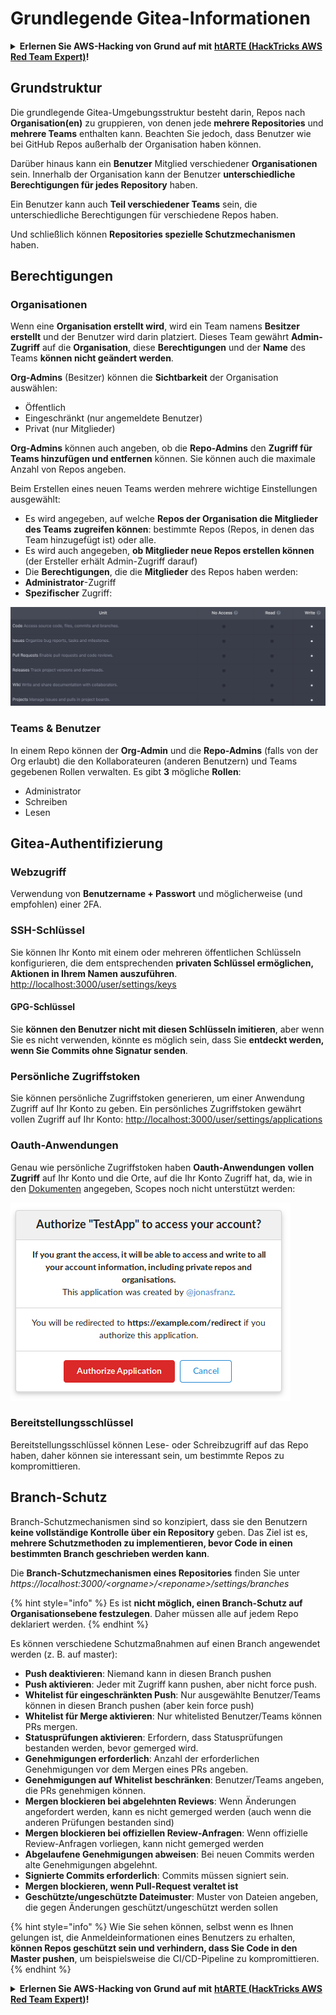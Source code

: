# Grundlegende Gitea-Informationen

<details>

<summary><strong>Erlernen Sie AWS-Hacking von Grund auf mit</strong> <a href="https://training.hacktricks.xyz/courses/arte"><strong>htARTE (HackTricks AWS Red Team Expert)</strong></a><strong>!</strong></summary>

Andere Möglichkeiten, HackTricks zu unterstützen:

* Wenn Sie Ihr **Unternehmen in HackTricks beworben sehen möchten** oder **HackTricks im PDF-Format herunterladen möchten**, überprüfen Sie die [**ABONNEMENTPLÄNE**](https://github.com/sponsors/carlospolop)!
* Holen Sie sich das [**offizielle PEASS & HackTricks-Merchandise**](https://peass.creator-spring.com)
* Entdecken Sie [**The PEASS Family**](https://opensea.io/collection/the-peass-family), unsere Sammlung exklusiver [**NFTs**](https://opensea.io/collection/the-peass-family)
* **Treten Sie der** 💬 [**Discord-Gruppe**](https://discord.gg/hRep4RUj7f) oder der [**Telegram-Gruppe**](https://t.me/peass) bei oder **folgen** Sie uns auf **Twitter** 🐦 [**@hacktricks_live**](https://twitter.com/hacktricks_live)**.**
* **Teilen Sie Ihre Hacking-Tricks, indem Sie PRs an die** [**HackTricks**](https://github.com/carlospolop/hacktricks) und [**HackTricks Cloud**](https://github.com/carlospolop/hacktricks-cloud) GitHub-Repositorys einreichen.

</details>

## Grundstruktur

Die grundlegende Gitea-Umgebungsstruktur besteht darin, Repos nach **Organisation(en)** zu gruppieren, von denen jede **mehrere Repositories** und **mehrere Teams** enthalten kann. Beachten Sie jedoch, dass Benutzer wie bei GitHub Repos außerhalb der Organisation haben können.

Darüber hinaus kann ein **Benutzer** Mitglied verschiedener **Organisationen** sein. Innerhalb der Organisation kann der Benutzer **unterschiedliche Berechtigungen für jedes Repository** haben.

Ein Benutzer kann auch **Teil verschiedener Teams** sein, die unterschiedliche Berechtigungen für verschiedene Repos haben.

Und schließlich können **Repositories spezielle Schutzmechanismen** haben.

## Berechtigungen

### Organisationen

Wenn eine **Organisation erstellt wird**, wird ein Team namens **Besitzer** **erstellt** und der Benutzer wird darin platziert. Dieses Team gewährt **Admin-Zugriff** auf die **Organisation**, diese **Berechtigungen** und der **Name** des Teams **können nicht geändert werden**.

**Org-Admins** (Besitzer) können die **Sichtbarkeit** der Organisation auswählen:

* Öffentlich
* Eingeschränkt (nur angemeldete Benutzer)
* Privat (nur Mitglieder)

**Org-Admins** können auch angeben, ob die **Repo-Admins** den **Zugriff für Teams hinzufügen und entfernen** können. Sie können auch die maximale Anzahl von Repos angeben.

Beim Erstellen eines neuen Teams werden mehrere wichtige Einstellungen ausgewählt:

* Es wird angegeben, auf welche **Repos der Organisation die Mitglieder des Teams zugreifen können**: bestimmte Repos (Repos, in denen das Team hinzugefügt ist) oder alle.
* Es wird auch angegeben, **ob Mitglieder neue Repos erstellen können** (der Ersteller erhält Admin-Zugriff darauf)
* Die **Berechtigungen**, die die **Mitglieder** des Repos haben werden:
* **Administrator**-Zugriff
* **Spezifischer** Zugriff:

![](<../../.gitbook/assets/image (3) (1) (1) (1) (1) (1) (1) (1) (1) (1) (1).png>)

### Teams & Benutzer

In einem Repo können der **Org-Admin** und die **Repo-Admins** (falls von der Org erlaubt) die den Kollaborateuren (anderen Benutzern) und Teams gegebenen Rollen verwalten. Es gibt **3** mögliche **Rollen**:

* Administrator
* Schreiben
* Lesen

## Gitea-Authentifizierung

### Webzugriff

Verwendung von **Benutzername + Passwort** und möglicherweise (und empfohlen) einer 2FA.

### **SSH-Schlüssel**

Sie können Ihr Konto mit einem oder mehreren öffentlichen Schlüsseln konfigurieren, die dem entsprechenden **privaten Schlüssel ermöglichen, Aktionen in Ihrem Namen auszuführen**. [http://localhost:3000/user/settings/keys](http://localhost:3000/user/settings/keys)

#### **GPG-Schlüssel**

Sie **können den Benutzer nicht mit diesen Schlüsseln imitieren**, aber wenn Sie es nicht verwenden, könnte es möglich sein, dass Sie **entdeckt werden, wenn Sie Commits ohne Signatur senden**.

### **Persönliche Zugriffstoken**

Sie können persönliche Zugriffstoken generieren, um einer Anwendung Zugriff auf Ihr Konto zu geben. Ein persönliches Zugriffstoken gewährt vollen Zugriff auf Ihr Konto: [http://localhost:3000/user/settings/applications](http://localhost:3000/user/settings/applications)

### Oauth-Anwendungen

Genau wie persönliche Zugriffstoken haben **Oauth-Anwendungen** **vollen Zugriff** auf Ihr Konto und die Orte, auf die Ihr Konto Zugriff hat, da, wie in den [Dokumenten](https://docs.gitea.io/en-us/oauth2-provider/#scopes) angegeben, Scopes noch nicht unterstützt werden:

![](<../../.gitbook/assets/image (60).png>)

### Bereitstellungsschlüssel

Bereitstellungsschlüssel können Lese- oder Schreibzugriff auf das Repo haben, daher können sie interessant sein, um bestimmte Repos zu kompromittieren.

## Branch-Schutz

Branch-Schutzmechanismen sind so konzipiert, dass sie den Benutzern **keine vollständige Kontrolle über ein Repository** geben. Das Ziel ist es, **mehrere Schutzmethoden zu implementieren, bevor Code in einen bestimmten Branch geschrieben werden kann**.

Die **Branch-Schutzmechanismen eines Repositories** finden Sie unter _https://localhost:3000/\<orgname>/\<reponame>/settings/branches_

{% hint style="info" %}
Es ist **nicht möglich, einen Branch-Schutz auf Organisationsebene festzulegen**. Daher müssen alle auf jedem Repo deklariert werden.
{% endhint %}

Es können verschiedene Schutzmaßnahmen auf einen Branch angewendet werden (z. B. auf master):

* **Push deaktivieren**: Niemand kann in diesen Branch pushen
* **Push aktivieren**: Jeder mit Zugriff kann pushen, aber nicht force push.
* **Whitelist für eingeschränkten Push**: Nur ausgewählte Benutzer/Teams können in diesen Branch pushen (aber kein force push)
* **Whitelist für Merge aktivieren**: Nur whitelisted Benutzer/Teams können PRs mergen.
* **Statusprüfungen aktivieren**: Erfordern, dass Statusprüfungen bestanden werden, bevor gemerged wird.
* **Genehmigungen erforderlich**: Anzahl der erforderlichen Genehmigungen vor dem Mergen eines PRs angeben.
* **Genehmigungen auf Whitelist beschränken**: Benutzer/Teams angeben, die PRs genehmigen können.
* **Mergen blockieren bei abgelehnten Reviews**: Wenn Änderungen angefordert werden, kann es nicht gemerged werden (auch wenn die anderen Prüfungen bestanden sind)
* **Mergen blockieren bei offiziellen Review-Anfragen**: Wenn offizielle Review-Anfragen vorliegen, kann nicht gemerged werden
* **Abgelaufene Genehmigungen abweisen**: Bei neuen Commits werden alte Genehmigungen abgelehnt.
* **Signierte Commits erforderlich**: Commits müssen signiert sein.
* **Mergen blockieren, wenn Pull-Request veraltet ist**
* **Geschützte/ungeschützte Dateimuster**: Muster von Dateien angeben, die gegen Änderungen geschützt/ungeschützt werden sollen

{% hint style="info" %}
Wie Sie sehen können, selbst wenn es Ihnen gelungen ist, die Anmeldeinformationen eines Benutzers zu erhalten, **können Repos geschützt sein und verhindern, dass Sie Code in den Master pushen**, um beispielsweise die CI/CD-Pipeline zu kompromittieren.
{% endhint %}

<details>

<summary><strong>Erlernen Sie AWS-Hacking von Grund auf mit</strong> <a href="https://training.hacktricks.xyz/courses/arte"><strong>htARTE (HackTricks AWS Red Team Expert)</strong></a><strong>!</strong></summary>

Andere Möglichkeiten, HackTricks zu unterstützen:

* Wenn Sie Ihr **Unternehmen in HackTricks beworben sehen möchten** oder **HackTricks im PDF-Format herunterladen möchten**, überprüfen Sie die [**ABONNEMENTPLÄNE**](https://github.com/sponsors/carlospolop)!
* Holen Sie sich das [**offizielle PEASS & HackTricks-Merchandise**](https://peass.creator-spring.com)
* Entdecken Sie [**The PEASS Family**](https://opensea.io/collection/the-peass-family), unsere Sammlung exklusiver [**NFTs**](https://opensea.io/collection/the-peass-family)
* **Treten Sie der** 💬 [**Discord-Gruppe**](https://discord.gg/hRep4RUj7f) oder der [**Telegram-Gruppe**](https://t.me/peass) bei oder **folgen** Sie uns auf **Twitter** 🐦 [**@hacktricks_live**](https://twitter.com/hacktricks_live)**.**
* **Teilen Sie Ihre Hacking-Tricks, indem Sie PRs an die** [**HackTricks**](https://github.com/carlospolop/hacktricks) und [**HackTricks Cloud**](https://github.com/carlospolop/hacktricks-cloud) GitHub-Repositorys einreichen.

</details>
